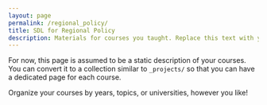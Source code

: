 ```yaml
---
layout: page
permalink: /regional_policy/
title: SDL for Regional Policy
description: Materials for courses you taught. Replace this text with your description.
---
```


For now, this page is assumed to be a static description of your courses. You can convert it to a collection similar to `_projects/` so that you can have a dedicated page for each course.

Organize your courses by years, topics, or universities, however you like!
